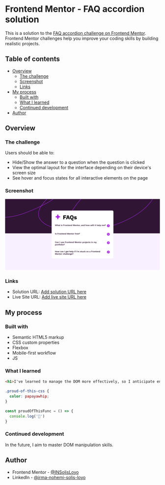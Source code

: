 # Frontend Mentor - FAQ accordion solution

This is a solution to the [FAQ accordion challenge on Frontend Mentor](https://www.frontendmentor.io/challenges/faq-accordion-wyfFdeBwBz). Frontend Mentor challenges help you improve your coding skills by building realistic projects. 

## Table of contents

- [Overview](#overview)
  - [The challenge](#the-challenge)
  - [Screenshot](#screenshot)
  - [Links](#links)
- [My process](#my-process)
  - [Built with](#built-with)
  - [What I learned](#what-i-learned)
  - [Continued development](#continued-development)
- [Author](#author)


## Overview

### The challenge

Users should be able to:

- Hide/Show the answer to a question when the question is clicked
- View the optimal layout for the interface depending on their device's screen size
- See hover and focus states for all interactive elements on the page

### Screenshot

![Faq Accordeon](./faq-accordeon.png)


### Links

- Solution URL: [Add solution URL here](https://www.frontendmentor.io/solutions/faq-accordion-hCNYeFYZnb)
- Live Site URL: [Add live site URL here](https://faq-accordion-six-eta.vercel.app/)

## My process

### Built with

- Semantic HTML5 markup
- CSS custom properties
- Flexbox
- Mobile-first workflow
- JS

### What I learned

```html
<h1>I've learned to manage the DOM more effectively, so I anticipate enhancing my skills.</h1>
```
```css
.proud-of-this-css {
  color: papayawhip;
}
```
```js
const proudOfThisFunc = () => {
  console.log('🎉')
}
```
### Continued development

In the future, I aim to master DOM manipulation skills.


## Author

- Frontend Mentor - [@INSolisLoyo](https://www.frontendmentor.io/profile/INSolisLoyo)
- LinkedIn - [@irma-nohemi-solis-loyo](https://www.linkedin.com/in/irma-nohemi-solis-loyo/)




